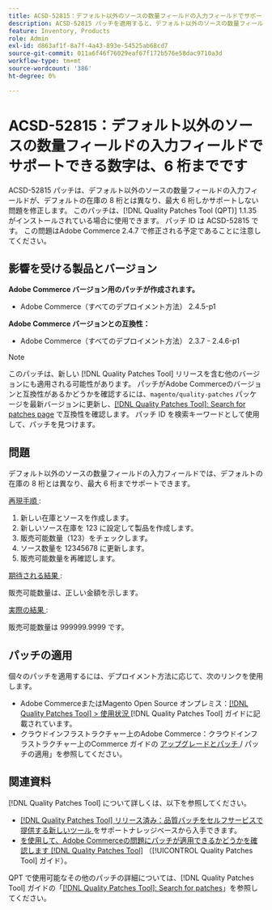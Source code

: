 ```yaml
---
title: ACSD-52815：デフォルト以外のソースの数量フィールドの入力フィールドでサポートできる数字は、6 桁までです
description: ACSD-52815 パッチを適用すると、デフォルト以外のソースの数量フィールドの入力フィールドが、デフォルトの在庫の 8 桁とは異なり、最大 6 桁しかサポートしないAdobe Commerceのパフォーマンスの問題を修正できます。
feature: Inventory, Products
role: Admin
exl-id: d863af1f-8a7f-4a43-893e-54525ab68cd7
source-git-commit: 011a6f46f76029eaf67f172b576e58dac9710a3d
workflow-type: tm+mt
source-wordcount: '386'
ht-degree: 0%

---
```


# ACSD-52815：デフォルト以外のソースの数量フィールドの入力フィールドでサポートできる数字は、6 桁までです

ACSD-52815 パッチは、デフォルト以外のソースの数量フィールドの入力フィールドが、デフォルトの在庫の 8 桁とは異なり、最大 6 桁しかサポートしない問題を修正します。 このパッチは、[!DNL Quality Patches Tool (QPT)] 1.1.35 がインストールされている場合に使用できます。 パッチ ID は ACSD-52815 です。 この問題はAdobe Commerce 2.4.7 で修正される予定であることに注意してください。

## 影響を受ける製品とバージョン

**Adobe Commerce バージョン用のパッチが作成されます。**

* Adobe Commerce（すべてのデプロイメント方法） 2.4.5-p1

**Adobe Commerce バージョンとの互換性：**

* Adobe Commerce（すべてのデプロイメント方法） 2.3.7 - 2.4.6-p1

>[!NOTE]
>
>このパッチは、新しい [!DNL Quality Patches Tool] リリースを含む他のバージョンにも適用される可能性があります。 パッチがAdobe Commerceのバージョンと互換性があるかどうかを確認するには、`magento/quality-patches` パッケージを最新バージョンに更新し、[[!DNL Quality Patches Tool]: Search for patches page](https://experienceleague.adobe.com/tools/commerce-quality-patches/index.html) で互換性を確認します。 パッチ ID を検索キーワードとして使用して、パッチを見つけます。

## 問題

デフォルト以外のソースの数量フィールドの入力フィールドでは、デフォルトの在庫の 8 桁とは異なり、最大 6 桁までサポートできます。

<u> 再現手順 </u>:

1. 新しい在庫とソースを作成します。
1. 新しいソース在庫を 123 に設定して製品を作成します。
1. 販売可能数量（123）をチェックします。
1. ソース数量を 12345678 に更新します。
1. 販売可能数量を再確認します。

<u> 期待される結果 </u>:

販売可能数量は、正しい金額を示します。

<u> 実際の結果 </u>:

販売可能数量は 999999.9999 です。

## パッチの適用

個々のパッチを適用するには、デプロイメント方法に応じて、次のリンクを使用します。

* Adobe CommerceまたはMagento Open Source オンプレミス：[[!DNL Quality Patches Tool] > 使用状況 ](/help/tools/quality-patches-tool/usage.md)[!DNL Quality Patches Tool] ガイドに記載されています。
* クラウドインフラストラクチャー上のAdobe Commerce：クラウドインフラストラクチャー上のCommerce ガイドの [ アップグレードとパッチ ](https://experienceleague.adobe.com/docs/commerce-cloud-service/user-guide/develop/upgrade/apply-patches.html)/ パッチの適用」を参照してください。

## 関連資料

[!DNL Quality Patches Tool] について詳しくは、以下を参照してください。

* [[!DNL Quality Patches Tool]  リリース済み：品質パッチをセルフサービスで提供する新しいツール ](https://experienceleague.adobe.com/en/docs/commerce-operations/tools/quality-patches-tool/quality-patches-tool-to-self-serve-quality-patches) をサポートナレッジベースから入手できます。
* [ を使用して、Adobe Commerceの問題にパッチが適用できるかどうかを確認します  [!DNL Quality Patches Tool]](/help/tools/quality-patches-tool/patches-available-in-qpt/check-patch-for-magento-issue-with-magento-quality-patches.md) （[!UICONTROL Quality Patches Tool] ガイド）。


QPT で使用可能なその他のパッチの詳細については、[!DNL Quality Patches Tool] ガイドの「[[!DNL Quality Patches Tool]: Search for patches](https://experienceleague.adobe.com/tools/commerce-quality-patches/index.html)」を参照してください。
